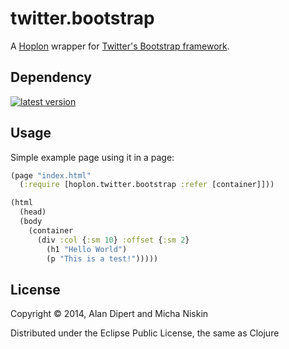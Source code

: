 # twitter.bootstrap

A [Hoplon][hoplon] wrapper for [Twitter's Bootstrap framework][3].

## Dependency

[![latest version][2]][1]

## Usage

Simple example page using it in a page:

```clojure
(page "index.html"
  (:require [hoplon.twitter.bootstrap :refer [container]]))

(html
  (head)
  (body
    (container
      (div :col {:sm 10} :offset {:sm 2}
        (h1 "Hello World")
        (p "This is a test!")))))
```

## License

Copyright © 2014, Alan Dipert and Micha Niskin

Distributed under the Eclipse Public License, the same as Clojure

[hoplon]: http://hoplon.io
[1]: https://clojars.org/io.hoplon/twitter.bootstrap
[2]: https://clojars.org/io.hoplon/twitter.bootstrap/latest-version.svg?cache=2
[3]: https://getbootstrap.com
